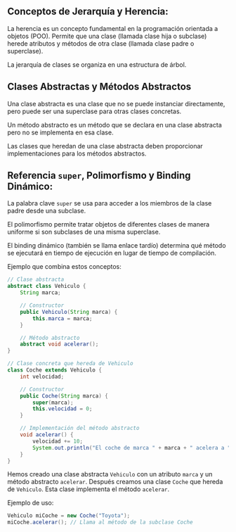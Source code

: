 ## Conceptos de Jerarquía y Herencia:

La herencia es un concepto fundamental en la programación orientada a objetos (POO).
Permite que una clase (llamada clase hija o subclase) herede atributos y métodos de otra clase (llamada clase padre o superclase).

La jerarquía de clases se organiza en una estructura de árbol.

## Clases Abstractas y Métodos Abstractos

Una clase abstracta es una clase que no se puede instanciar directamente, pero puede ser una superclase para otras clases concretas.

Un método abstracto es un método que se declara en una clase abstracta pero no se implementa en esa clase.

Las clases que heredan de una clase abstracta deben proporcionar implementaciones para los métodos abstractos.

## Referencia ``super``, Polimorfismo y Binding Dinámico:

La palabra clave ``super`` se usa para acceder a los miembros de la clase padre desde una subclase.

El polimorfismo permite tratar objetos de diferentes clases de manera uniforme si son subclases de una misma superclase.

El binding dinámico (también se llama enlace tardío) determina qué método se ejecutará en tiempo de ejecución en lugar de tiempo de compilación.

Ejemplo que combina estos conceptos:

```java
// Clase abstracta
abstract class Vehiculo {
    String marca;

    // Constructor
    public Vehiculo(String marca) {
        this.marca = marca;
    }

    // Método abstracto
    abstract void acelerar();
}

// Clase concreta que hereda de Vehiculo
class Coche extends Vehiculo {
    int velocidad;

    // Constructor
    public Coche(String marca) {
        super(marca);
        this.velocidad = 0;
    }

    // Implementación del método abstracto
    void acelerar() {
        velocidad += 10;
        System.out.println("El coche de marca " + marca + " acelera a " + velocidad + " km/h.");
    }
}
```

Hemos creado una clase abstracta ``Vehiculo`` con un atributo ``marca`` y un método abstracto ``acelerar``. Después creamos una clase ``Coche`` que hereda de ``Vehiculo``. Esta clase implementa el método ``acelerar``.

Ejemplo de uso:

```java
Vehiculo miCoche = new Coche("Toyota");
miCoche.acelerar(); // Llama al método de la subclase Coche
```
